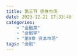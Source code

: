 ```yaml
---
title: 第三节 债券市场
date: 2023-12-21 17:33:40
categories: 
	- "金融类"
	- "金融学"
	- "第9章 资本市场"
tags: "金融"
---
```


